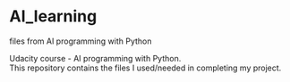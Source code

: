 # AI_learning
files from AI programming with Python

Udacity course - AI programming with Python.  
This repository contains the files I used/needed in completing my project.
